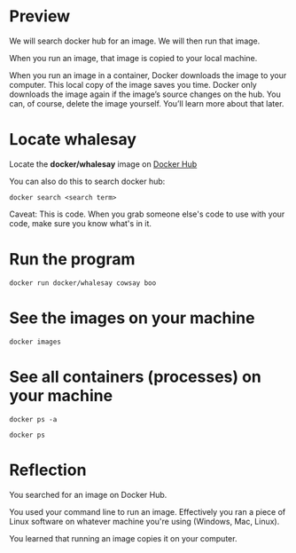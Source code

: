 # Preview

We will search docker hub for an image. We will then run that image.

When you run an image, that image is copied to your local machine.

When you run an image in a container, Docker downloads the image to your computer. This local copy of the image saves you time. Docker only downloads the image again if the image’s source changes on the hub. You can, of course, delete the image yourself. You’ll learn more about that later.

# Locate whalesay

Locate the **docker/whalesay** image on [Docker Hub](https://hub.docker.com/)

You can also do this to search docker hub:

```
docker search <search term>
```

Caveat: This is code. When you grab someone else's code to use with your code, make sure you know what's in it.

# Run the program

```
docker run docker/whalesay cowsay boo
```

# See the images on your machine

```
docker images
```

# See all containers (processes) on your machine

```
docker ps -a
```

```
docker ps
```

# Reflection

You searched for an image on Docker Hub.

You used your command line to run an image. Effectively you ran a piece of Linux software on whatever machine you're using (Windows, Mac, Linux).

You learned that running an image copies it on your computer.
